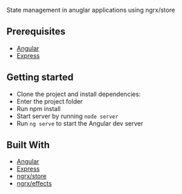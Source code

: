 State management in anuglar applications using ngrx/store

## Prerequisites
- [Angular](https://angular.io)
- [Express](https://expressjs.com/)


## Getting started
- Clone the project and install dependencies:
- Enter the project folder
- Run npm install 
- Start server by running `node server`
- Run `ng serve` to start the Angular dev server 


## Built With

* [Angular](https://angular.io)
* [Express](https://expressjs.com/)
* [ngrx/store](https://ngrx.io/guide/store)
* [ngrx/effects](https://ngrx.io/guide/effects)
